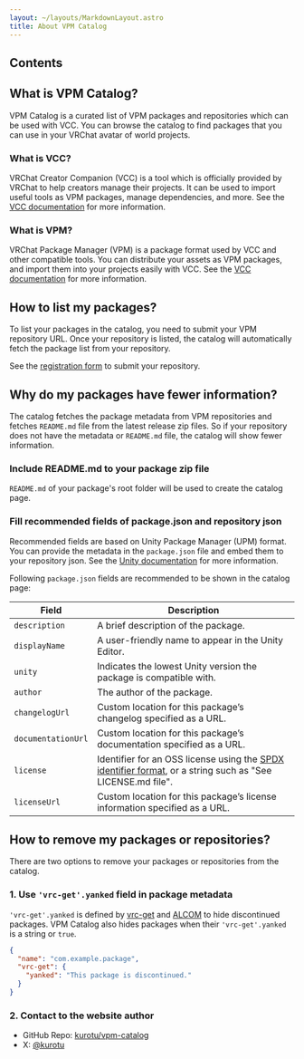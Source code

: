 ```yaml
---
layout: ~/layouts/MarkdownLayout.astro
title: About VPM Catalog
---
```


## Contents

## What is VPM Catalog?

VPM Catalog is a curated list of VPM packages and repositories which can be used with VCC.
You can browse the catalog to find packages that you can use in your VRChat avatar of world projects.

### What is VCC?

VRChat Creator Companion (VCC) is a tool which is officially provided by VRChat to help creators manage their projects.
It can be used to import useful tools as VPM packages, manage dependencies, and more.
See the [VCC documentation](https://vcc.docs.vrchat.com/) for more information.

### What is VPM?

VRChat Package Manager (VPM) is a package format used by VCC and other compatible tools.
You can distribute your assets as VPM packages, and import them into your projects easily with VCC.
See the [VCC documentation](https://vcc.docs.vrchat.com/vpm/) for more information.

## How to list my packages?

To list your packages in the catalog, you need to submit your VPM repository URL.
Once your repository is listed, the catalog will automatically fetch the package list from your repository.

See the [registration form](https://docs.google.com/forms/d/e/1FAIpQLSc4nvnKJAbHkvygU-CT3Ms0viUm3dv_i_66R7c22tQSZ-f1Ow/viewform?usp=sf_link) to submit your repository.

## Why do my packages have fewer information?

The catalog fetches the package metadata from VPM repositories and fetches `README.md` file from the latest release zip files.
So if your repository does not have the metadata or `README.md` file, the catalog will show fewer information.

### Include README.md to your package zip file

`README.md` of your package's root folder will be used to create the catalog page.

### Fill recommended fields of package.json and repository json

Recommended fields are based on Unity Package Manager (UPM) format. You can provide the metadata in the `package.json` file and embed them to your repository json.
See the [Unity documentation](https://docs.unity3d.com/2022.3/Documentation/Manual/upm-manifestPkg.html) for more information.

Following `package.json` fields are recommended to be shown in the catalog page:

| Field | Description |
|---|---|
| `description` | A brief description of the package. |
| `displayName` | A user-friendly name to appear in the Unity Editor. |
| `unity` | Indicates the lowest Unity version the package is compatible with. |
| `author` | The author of the package. |
| `changelogUrl` | Custom location for this package’s changelog specified as a URL. |
| `documentationUrl` | Custom location for this package’s documentation specified as a URL. |
| `license` | Identifier for an OSS license using the [SPDX identifier format](https://spdx.org/licenses/), or a string such as "See LICENSE.md file". |
| `licenseUrl` | Custom location for this package’s license information specified as a URL. |

## How to remove my packages or repositories?

There are two options to remove your packages or repositories from the catalog.

### 1. Use `'vrc-get'.yanked` field in package metadata

`'vrc-get'.yanked` is defined by [vrc-get](https://github.com/vrc-get/vrc-get) and [ALCOM](https://github.com/vrc-get/vrc-get/blob/master/vrc-get-gui/README.md) to hide discontinued packages.
VPM Catalog also hides packages when their `'vrc-get'.yanked` is a string or `true`.

```json
{
  "name": "com.example.package",
  "vrc-get": {
    "yanked": "This package is discontinued."
  }
}
```

### 2. Contact to the website author

- GitHub Repo: [kurotu/vpm-catalog](https://github.com/kurotu/vpm-catalog)
- X: [@kurotu](https://x.com/kurotu)
